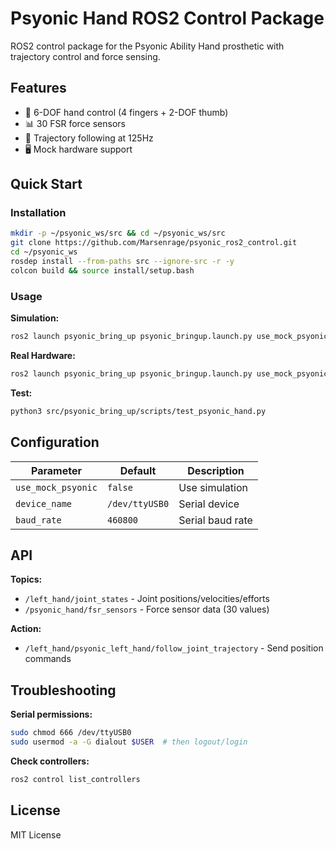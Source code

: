 # Psyonic Hand ROS2 Control Package

ROS2 control package for the Psyonic Ability Hand prosthetic with trajectory control and force sensing.

## Features

- 🦾 6-DOF hand control (4 fingers + 2-DOF thumb)
- 📊 30 FSR force sensors
- 🎯 Trajectory following at 125Hz
- 🖥️ Mock hardware support

## Quick Start

### Installation

```bash
mkdir -p ~/psyonic_ws/src && cd ~/psyonic_ws/src
git clone https://github.com/Marsenrage/psyonic_ros2_control.git
cd ~/psyonic_ws
rosdep install --from-paths src --ignore-src -r -y
colcon build && source install/setup.bash
```

### Usage

**Simulation:**
```bash
ros2 launch psyonic_bring_up psyonic_bringup.launch.py use_mock_psyonic:=true
```

**Real Hardware:**
```bash
ros2 launch psyonic_bring_up psyonic_bringup.launch.py use_mock_psyonic:=false
```

**Test:**
```bash
python3 src/psyonic_bring_up/scripts/test_psyonic_hand.py
```

## Configuration

| Parameter | Default | Description |
|-----------|---------|-------------|
| `use_mock_psyonic` | `false` | Use simulation |
| `device_name` | `/dev/ttyUSB0` | Serial device |
| `baud_rate` | `460800` | Serial baud rate |

## API

**Topics:**
- `/left_hand/joint_states` - Joint positions/velocities/efforts
- `/psyonic_hand/fsr_sensors` - Force sensor data (30 values)

**Action:**
- `/left_hand/psyonic_left_hand/follow_joint_trajectory` - Send position commands


## Troubleshooting

**Serial permissions:**
```bash
sudo chmod 666 /dev/ttyUSB0
sudo usermod -a -G dialout $USER  # then logout/login
```

**Check controllers:**
```bash
ros2 control list_controllers
```

## License

MIT License
